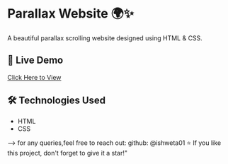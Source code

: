 # Parallax Website 🌍✨

A beautiful parallax scrolling website designed using HTML & CSS.

## 🚀 Live Demo  
[Click Here to View](https://ishweta01.github.io/parallax.project/)

## 🛠 Technologies Used  
- HTML  
- CSS

--> for any queries,feel free to reach out:
github: @ishweta01
⭐ If you like this project, don't forget to give it a star!"
